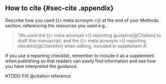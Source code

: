 ## How to cite {#sec-cite .appendix}

Describe how you used {{< meta acronym >}} at the end of your Methods section, referencing the resources you used e.g.,

> 'We used the {{< meta acronym >}} reporting guideline[@Citation] to draft this manuscript, and the {{< meta acronym >}} reporting checklist[@Checklist] when editing, included in supplement A'

If you use a reporting checklist, remember to include it as a supplement when publishing so that readers can easily find information and see how you have interpreted the guidance.

#TODO FIX @citation reference